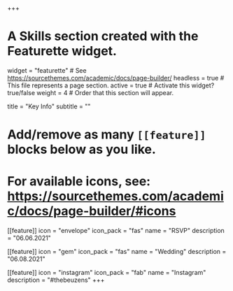 +++
# A Skills section created with the Featurette widget.
widget = "featurette"  # See https://sourcethemes.com/academic/docs/page-builder/
headless = true  # This file represents a page section.
active = true  # Activate this widget? true/false
weight = 4  # Order that this section will appear.

title = "Key Info"
subtitle = ""

# Add/remove as many `[[feature]]` blocks below as you like.
# For available icons, see: https://sourcethemes.com/academic/docs/page-builder/#icons

[[feature]]
  icon = "envelope"
  icon_pack = "fas"
  name = "RSVP"
  description = "06.06.2021"
  
[[feature]]
  icon = "gem"
  icon_pack = "fas"
  name = "Wedding"
  description = "06.08.2021"  
  
[[feature]]
  icon = "instagram"
  icon_pack = "fab"
  name = "Instagram"
  description = "#thebeuzens"
+++
